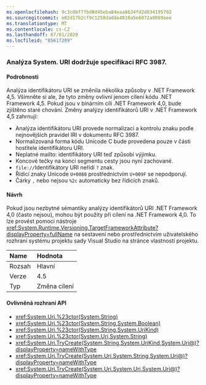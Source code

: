 ```yaml
---
ms.openlocfilehash: 9c3c0bf7fbd8d45eba84eaa8634fd2d834195702
ms.sourcegitcommit: e02d17b2cf9c1258dadda4810a5e6072a0089aee
ms.translationtype: MT
ms.contentlocale: cs-CZ
ms.lasthandoff: 07/01/2020
ms.locfileid: "85617209"
---
```

### <a name="systemuri-parsing-adheres-to-rfc-3987"></a>Analýza System. URI dodržuje specifikaci RFC 3987.

#### <a name="details"></a>Podrobnosti

Analýza identifikátoru URI se změnila několika způsoby v .NET Framework 4,5. Všimněte si ale, že tyto změny ovlivní jenom cílení kódu .NET Framework 4,5. Pokud jsou v binárním cíli .NET Framework 4,0, bude zjištěno staré chování. Změny analýzy identifikátorů URI v .NET Framework 4,5 zahrnují:

- Analýza identifikátoru URI provede normalizaci a kontrolu znaku podle nejnovějších pravidel IRI v dokumentu RFC 3987.
- Normalizovaná forma kódu Unicode C bude provedena pouze v části hostitele identifikátoru URI.
- Neplatné mailto: identifikátory URI teď způsobí výjimku.
- Koncové tečky na konci segmentu cesty jsou nyní zachované.
- `file://`Identifikátory URI neřídí `?` znak.
- Řídicí znaky Unicode `U+0080` prostřednictvím `U+009F` se nepodporují.
- Čárky `,` nebo nejsou `%2c` automaticky bez řídicích znaků.

#### <a name="suggestion"></a>Návrh

Pokud jsou nezbytné sémantiky analýzy identifikátorů URI .NET Framework 4,0 (často nejsou), mohou být použity při cílení na .NET Framework 4,0. To lze provést pomocí nástroje <xref:System.Runtime.Versioning.TargetFrameworkAttribute?displayProperty=fullName> na sestavení nebo prostřednictvím uživatelského rozhraní systému projektu sady Visual Studio na stránce vlastností projektu.

| Name    | Hodnota       |
|:--------|:------------|
| Rozsah   | Hlavní       |
| Verze | 4.5         |
| Typ    | Změna cílení |

#### <a name="affected-apis"></a>Ovlivněná rozhraní API

- <xref:System.Uri.%23ctor(System.String)>
- <xref:System.Uri.%23ctor(System.String,System.Boolean)>
- <xref:System.Uri.%23ctor(System.String,System.UriKind)>
- <xref:System.Uri.%23ctor(System.Uri,System.String)>
- <xref:System.Uri.TryCreate(System.String,System.UriKind,System.Uri@)?displayProperty=nameWithType>
- <xref:System.Uri.TryCreate(System.Uri,System.String,System.Uri@)?displayProperty=nameWithType>
- <xref:System.Uri.TryCreate(System.Uri,System.Uri,System.Uri@)?displayProperty=nameWithType>
